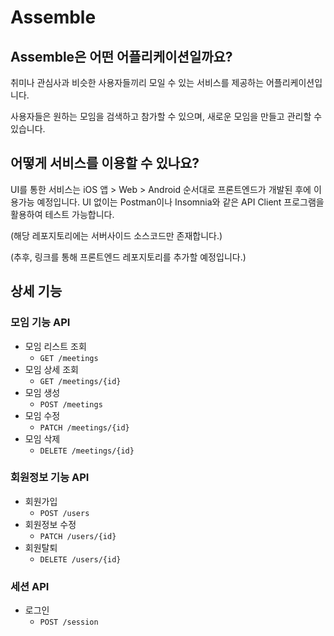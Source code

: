 # Assemble

## Assemble은 어떤 어플리케이션일까요?

취미나 관심사과 비슷한 사용자들끼리 모일 수 있는 서비스를 제공하는 어플리케이션입니다.

사용자들은 원하는 모임을 검색하고 참가할 수 있으며, 새로운 모임을 만들고 관리할 수 있습니다.

## 어떻게 서비스를 이용할 수 있나요?
UI를 통한 서비스는 iOS 앱 > Web > Android 순서대로 프론트엔드가 개발된 후에 이용가능 예정입니다.
UI 없이는 Postman이나 Insomnia와 같은 API Client 프로그램을 활용하여 테스트 가능합니다.

(해당 레포지토리에는 서버사이드 소스코드만 존재합니다.)

(추후, 링크를 통해 프론트엔드 레포지토리를 추가할 예정입니다.)

## 상세 기능

### 모임 기능 API
- 모임 리스트 조회
  - `GET /meetings`
- 모임 상세 조회
  - `GET /meetings/{id}`
- 모임 생성
  - `POST /meetings`
- 모임 수정
  - `PATCH /meetings/{id}`
- 모임 삭제
  - `DELETE /meetings/{id}`

### 회원정보 기능 API
- 회원가입
  - `POST /users`
- 회원정보 수정
  - `PATCH /users/{id}`
- 회원탈퇴
  - `DELETE /users/{id}`

### 세션 API
- 로그인
  - `POST /session`
